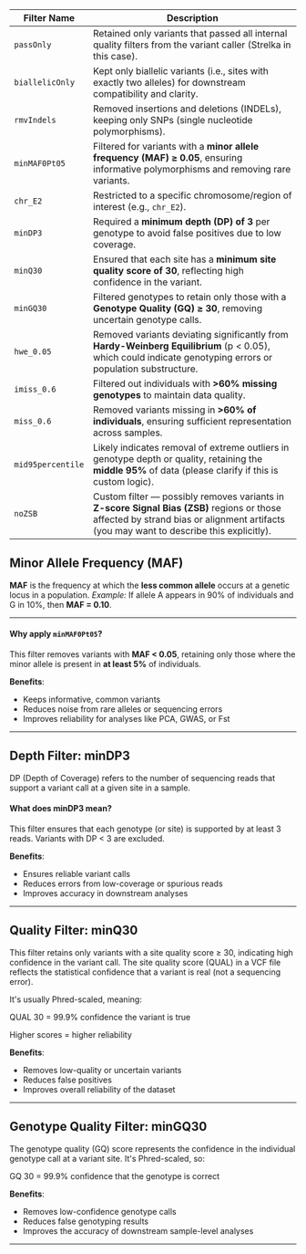 | Filter Name       | Description                                                                                                                                                                            |
| ----------------- | -------------------------------------------------------------------------------------------------------------------------------------------------------------------------------------- |
| `passOnly`        | Retained only variants that passed all internal quality filters from the variant caller (Strelka in this case).                                                                        |
| `biallelicOnly`   | Kept only biallelic variants (i.e., sites with exactly two alleles) for downstream compatibility and clarity.                                                                          |
| `rmvIndels`       | Removed insertions and deletions (INDELs), keeping only SNPs (single nucleotide polymorphisms).                                                                                        |
| `minMAF0Pt05`     | Filtered for variants with a **minor allele frequency (MAF) ≥ 0.05**, ensuring informative polymorphisms and removing rare variants.                                                   |
| `chr_E2`          | Restricted to a specific chromosome/region of interest (e.g., `chr_E2`).                                                                                                               |
| `minDP3`          | Required a **minimum depth (DP) of 3** per genotype to avoid false positives due to low coverage.                                                                                      |
| `minQ30`          | Ensured that each site has a **minimum site quality score of 30**, reflecting high confidence in the variant.                                                                          |
| `minGQ30`         | Filtered genotypes to retain only those with a **Genotype Quality (GQ) ≥ 30**, removing uncertain genotype calls.                                                                      |
| `hwe_0.05`        | Removed variants deviating significantly from **Hardy-Weinberg Equilibrium** (p < 0.05), which could indicate genotyping errors or population substructure.                            |
| `imiss_0.6`       | Filtered out individuals with **>60% missing genotypes** to maintain data quality.                                                                                                     |
| `miss_0.6`        | Removed variants missing in **>60% of individuals**, ensuring sufficient representation across samples.                                                                                |
| `mid95percentile` | Likely indicates removal of extreme outliers in genotype depth or quality, retaining the **middle 95%** of data (please clarify if this is custom logic).                              |
| `noZSB`           | Custom filter — possibly removes variants in **Z-score Signal Bias (ZSB)** regions or those affected by strand bias or alignment artifacts (you may want to describe this explicitly). |


## Minor Allele Frequency (MAF)

**MAF** is the frequency at which the **less common allele** occurs at a genetic locus in a population.
 *Example:* If allele A appears in 90% of individuals and G in 10%, then **MAF = 0.10**.

---

#### Why apply `minMAF0Pt05`?

This filter removes variants with **MAF < 0.05**, retaining only those where the minor allele is present in **at least 5%** of individuals.

**Benefits**:

* Keeps informative, common variants
* Reduces noise from rare alleles or sequencing errors
* Improves reliability for analyses like PCA, GWAS, or Fst

---


## Depth Filter: minDP3
DP (Depth of Coverage) refers to the number of sequencing reads that support a variant call at a given site in a sample.

#### What does minDP3 mean?
This filter ensures that each genotype (or site) is supported by at least 3 reads. Variants with DP < 3 are excluded.

**Benefits**:

* Ensures reliable variant calls
* Reduces errors from low-coverage or spurious reads
* Improves accuracy in downstream analyses

 ---

## Quality Filter: minQ30
This filter retains only variants with a site quality score ≥ 30, indicating high confidence in the variant call. The site quality score (QUAL) in a VCF file reflects the statistical confidence that a variant is real (not a sequencing error).

It's usually Phred-scaled, meaning:

QUAL 30 = 99.9% confidence the variant is true

Higher scores = higher reliability

**Benefits**:
* Removes low-quality or uncertain variants
* Reduces false positives
* Improves overall reliability of the dataset

---
## Genotype Quality Filter: minGQ30
The genotype quality (GQ) score represents the confidence in the individual genotype call at a variant site. It's Phred-scaled, so:

GQ 30 = 99.9% confidence that the genotype is correct

**Benefits**:
* Removes low-confidence genotype calls
* Reduces false genotyping results
* Improves the accuracy of downstream sample-level analyses

---

